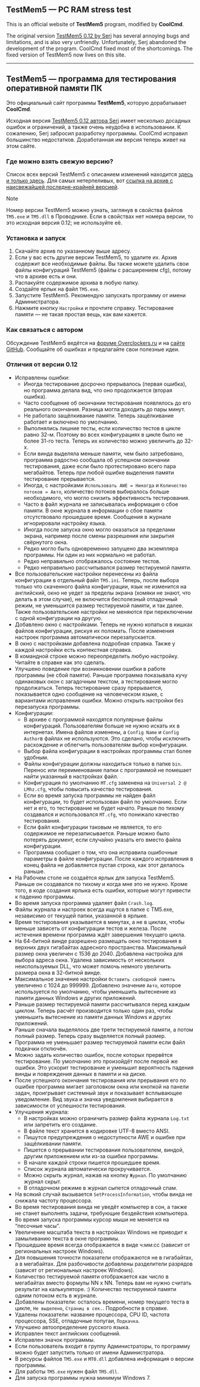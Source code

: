 ﻿## TestMem5 — PC RAM stress test

This is an official website of **TestMem5** program, modified by **CoolCmd**.

The original version [TestMem5 0.12 by Serj](http://testmem.tz.ru/testmem5.htm) has several annoying bugs and limitations, and is also very unfriendly. Unfortunately, Serj abandoned the development of the program. CoolCmd fixed most of the shortcomings. The fixed version of TestMem5 now lives on this site.

___


## TestMem5 — программа для тестирования оперативной памяти ПК

Это официальный сайт программы **TestMem5**, которую дорабатывает **CoolCmd**.

Исходная версия [TestMem5 0.12 автора Serj](http://testmem.tz.ru/testmem5.htm) имеет несколько досадных ошибок и ограничений, а также очень неудобна в использовании. К сожалению, Serj забросил разработку программы. CoolCmd исправил большинство недостатков. Доработанная им версия теперь живет на этом сайте.

### Где можно взять свежую версию?

Список всех версий TestMem5 с описанием изменений находится [здесь и только здесь](https://github.com/CoolCmd/TestMem5/releases). Для самых нетерпеливых, вот [ссылка на архив с наисвежайшей последне-крайней версией](https://github.com/CoolCmd/TestMem5/releases/latest/download/TestMem5.7z).

> [!NOTE]
> Номер версии TestMem5 можно узнать, заглянув в свойства файлов `TM5.exe` и `TM5.dll` в Проводнике. Если в свойствах нет номера версии, то это исходная версия 0.12; не используйте её.

### Установка и запуск

1. Скачайте архив по указанному выше адресу.
2. Если у вас есть другие версии TestMem5, то удалите их. Архив содержит все необходимые файлы. Вы также можете удалить свои файлы конфигураций TestMem5 (файлы с расширением cfg), потому что в архиве есть и они.
3. Распакуйте содержимое архива в любую папку.
4. Создайте ярлык на файл `TM5.exe`.
5. Запустите TestMem5. Рекомендую запускать программу от имени Администратора.
6. Нажмите кнопку `Настройки` и прочтите справку. Тестирование памяти — не такая простая вещь, как вам кажется.

### Как связаться с автором

Обсуждение TestMem5 ведётся на [форуме Overclockers.ru](https://forums.overclockers.ru/viewtopic.php?f=47&t=366315) и на [сайте GitHub](https://github.com/CoolCmd/TestMem5/issues). Сообщайте об ошибках и предлагайте свои полезные идеи.

### Отличия от версии 0.12

* Исправлены ошибки:
	* Иногда тестирование досрочно прерывалось (первая ошибка), но программа делала вид, что оно продолжается (вторая ошибка).
	* Часто сообщение об окончании тестирования появлялось до его реального окончания. Разница могла доходить до пары минут.
	* Не работало защёлкивание памяти. Теперь защёлкивание работает и включено по умолчанию.
	* Выполнялись лишние тесты, если количество тестов в цикле равно 32-м. Поэтому во всех конфигурациях в цикле было не более 31-го теста. Теперь их количество можно увеличить до 32-х.
	* Если винда выделяла меньше памяти, чем было затребовано, программа радостно сообщала об успешном окончании тестирования, даже если было протестировано всего пара мегабайтов. Теперь при любой ошибке выделения памяти тестирование прерывается.
	* Иногда, с настройками `Использовать AWE = Никогда` и `Количество потоков = Авто`, количество потоков выбиралось больше необходимого, что могло снизить эффективность тестирования.
	* Часто в файл журнала не записывалась информация о сбое памяти. В окне журнала в информации о сбое памяти отсутствовало прошедшее время. Сообщения в журнале игнорировали настройку языка.
	* Иногда после запуска окно могло оказаться за пределами экрана, например после смены разрешения или закрытия свёрнутого окна.
	* Редко могло быть одновременно запущено два экземпляра программы. Ни один из них нормально не работал.
	* Редко неправильно отображалось состояние тестов.
	* Редко неправильно рассчитывался размер тестируемой памяти.
* Все пользовательские настройки перенесены из файла конфигурации в отдельный файл `TM5.ini`. Теперь, после выбора только что скаченного файла конфигурации, язык не изменится на английский, окно не уедет за пределы экрана (хомяки не знают, что делать в этом случае), не включится бесполезный отладочный режим, не уменьшится размер тестируемой памяти, и так далее. Также пользовательские настройки не меняются при переключении с одной конфигурации на другую.
* Добавлено окно с настройками. Теперь не нужно копаться в кишках файлов конфигурации, рискуя их поломать. После изменения настроек программа автоматически перезапускается.
* В окно с настройками добавлена подробная справка. Также у каждой настройки есть контекстная справка.
* В командной строке можно переопределить любую настройку. Читайте в справке как это сделать.
* Улучшено поведение при возникновении ошибки в работе программы (не сбой памяти). Раньше программа показывала кучу одинаковых окон с загадочным текстом, а тестирование могло продолжаться. Теперь тестирование сразу прерывается, показывается одно сообщение на человеческом языке, с вариантами исправления ошибки. Можно открыть настройки без перезапуска программы.
* Конфигурации:
	* В архиве с программой находятся популярные файлы конфигураций. Пользователям больше не нужно искать их в интернетах. Имена файлов изменены, а `Config Name` и `Config Author`в файлах не используются. Это сделано, чтобы исключить расхождение и облегчить пользователям выбор конфигурации.
	* Выбор файла конфигурации в настройках программы стал более удобным.
	* Файлы конфигурации должны находиться только в папке `bin`. Перенос или переименование папки с программой не помешает найти указанный в настройках файл.
	* Конфигурация по умолчанию `MT.cfg` заменена на `Universal 2 @ LMhz.cfg`, чтобы повысить качество тестирования.
	* Если во время запуска программы не найден файл конфигурации, то будет использован файл по умолчанию. Если нет и его, то тестирование не будет начато. Раньше по тихому создавался и использовался `MT.cfg`, что понижало качество тестирования.
	* Если файл конфигурации таковым не является, то его содержимое не перезаписывается. Раньше можно было потерять документ, если случайно указать его вместо файла конфигурации.
	* Программа сообщает о том, что она исправила ошибочные параметры в файле конфигурации. После каждого исправления в конец файла не добавляется пустая строка, как этот делалось раньше.
* На Рабочем столе не создаётся ярлык для запуска TestMem5. Раньше он создавался по тихому и когда мне это не нужно. Кроме того, в коде создания ярлыка есть ошибки, которые могут привести к падению программы.
* Во время запуска программа удаляет файл `Crash.log`.
* Файлы журнала и настроек всегда ищутся в папке с TM5.exe, независимо от текущей папки, указанной в ярлыке.
* Время тестирования указывается в минутах, а не в циклах, чтобы меньше зависеть от конфигурации тестов и железа. После истечения времени программа ждёт завершения текущего цикла.
* На 64-битной винде разрешено размещать окно тестирования в верхних двух гигабайтах адресного пространства. Максимальный размер окна увеличен с 1536 до 2040. Добавлена настройка для выбора адреса окна. Удалена зависимость от нескольких неиспользуемых DLL, что может помочь немного увеличить размера окна в 32-битной винде.
* Максимальное значение настройки `Оставить свободной память` увеличено с 1024 до 999999. Добавлено значение `Авто`, которое используется по умолчанию, чтобы уменьшить вытеснение из памяти данных Windows и других приложений.
* Раньше размер тестируемой памяти рассчитывался перед каждым циклом. Теперь расчёт производится только один раз, чтобы уменьшить вытеснение из памяти данных Windows и других приложений.
* Раньше сначала выделялось две трети тестируемой памяти, а потом полный размер. Теперь сразу выделяется полный размер.
* Программа не уменьшает размер тестируемой памяти если файл подкачки отключён.
* Можно задать количество ошибок, после которых прервётся тестирование. По умолчанию это произойдёт после первой же ошибки. Это ускорит тестирование и уменьшит вероятность падения винды и повреждения данных в памяти и на диске.
* После успешного окончания тестирования или прерывания его по ошибке программа мигает заголовком окна или кнопкой на панели задач, проигрывает системный звук и показывает всплывающее уведомление. Вид звука и значка уведомления выбирается в зависимости от успешности тестирования.
* Улучшения журнала:
	* В настройках можно ограничить размер файла журнала `Log.txt` или запретить его создание.
	* В файле текст хранится в кодировке UTF-8 вместо ANSI.
	* Пишутся предупреждения о недоступности AWE и ошибке при защёлкивании памяти.
	* Пишется о прерывании тестирования пользователем, виндой, другим приложением или из-за ошибки программы.
	* В начале каждой строки пишется прошедшее время.
	* Список журнала автоматически прокручивается.
	* Можно скрыть журнал, нажав на кнопку `Журнал`. По умолчанию журнал скрыт.
	* В отладочном режиме в журнал сыпется отладочный спам.
* На всякий случай вызывается `SetProcessInformation`, чтобы винда не снижала частоту процессора.
* Во время тестирования винда не уведёт компьютер в сон, а также не станет выполнять задачи, требующие бездействия компьютера.
* Во время запуска программы курсор мыши не меняется на “песочные часы”.
* Увеличение масштаба текста в настройках Windows не приводит к замыливанию текста в окне программы.
* Прошедшее время всегда отображается в виде ч:мм:сс (зависит от региональных настроек Windows).
* Для повышения точности показатели отображаются не в гигабайтах, а в мегабайтах. Для разбочивости добавлены разделители разрядов (зависят от региональных настроек Windows).
* Количество тестируемой памяти отображается как число в мегабайтах вместо формулы NN x NN. Теперь вам не нужно считать результат на калькуляторе. :) Количество тестируемой памяти одним потоком есть в журнале.
* Добавлены показатели: осталось времени, номер текущего теста в цикле, `Не выделено`, `Страниц в сек.`. Подробности в справке.
* Удалены показатели: название процессора, CPU ID, частота процессора, SSE, отладочные попугаи, `Подкачка`.
* Улучшено автоопределение русского языка.
* Исправлен текст английских сообщений.
* Исправлен значок программы.
* Если пользователь входит в группу Администраторы, то программу можно будет запустить только от имени Администратора.
* В ресурсы файлов `TM5.exe` и `MT0.dll` добавлена информация о версии программы.
* Для работы `TM5.exe` нужен файл `TM5.dll`.
* Для запуска программы нужна минимум Windows 7.
